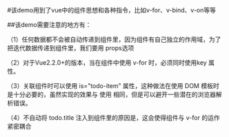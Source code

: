 #该demo用到了vue中的组件思想和各种指令，比如v-for、v-bind、v-on等等

##该demo需要注意的地方有：

（1）任何数据都不会被自动传递到组件里，因为组件有自己独立的作用域，为了把迭代数据传递到组件里，我们要用 props选项 

（2）对于Vue2.2.0+的版本，当在组件中使用 v-for 时，必须同时使用key 属性。

（3）关联组件时可以使用  is="todo-item"  属性，这种做法在使用 DOM 模板时是十分必要的，虽然实现的效果与 使用 <todo-item> 相同，但是可以避开一些潜在的浏览器解析错误。

（4）不自动将  todo.title  注入到组件里的原因是，这会使得组件与 v-for 的运作紧密耦合